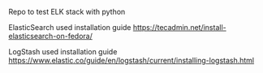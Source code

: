 Repo to test ELK stack with python

ElasticSearch used installation guide 
https://tecadmin.net/install-elasticsearch-on-fedora/

LogStash used installation guide
https://www.elastic.co/guide/en/logstash/current/installing-logstash.html

